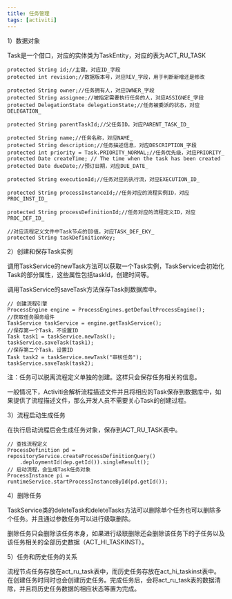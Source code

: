 ```yaml
---
title: 任务管理
tags: [activiti]
---
```


1）数据对象

Task是一个借口，对应的实体类为TaskEntity，对应的表为ACT_RU_TASK

```
protected String id;//主键，对应ID_字段
protected int revision;//数据版本号，对应REV_字段，用于判断新增还是修改

protected String owner;//任务拥有人，对应OWNER_字段
protected String assignee;//被指定需要执行任务的人，对应ASSIGNEE_字段
protected DelegationState delegationState;//任务被委派的状态，对应DELEGATION_

protected String parentTaskId;//父任务ID，对应PARENT_TASK_ID_

protected String name;//任务名称，对应NAME_
protected String description;//任务描述信息，对应DESCRIPTION_字段
protected int priority = Task.PRIORITY_NORMAL;//任务优先级，对应PRIORITY_
protected Date createTime; // The time when the task has been created
protected Date dueDate;//预订日期，对应DUE_DATE_

protected String executionId;//任务对应的执行流，对应EXECUTION_ID_

protected String processInstanceId;//任务对应的流程实例ID，对应PROC_INST_ID_

protected String processDefinitionId;//任务对应的流程定义ID，对应PROC_DEF_ID_

//对应流程定义文件中Task节点的ID值，对应TASK_DEF_EKY_
protected String taskDefinitionKey;
```

2）创建和保存Task实例

调用TaskService的newTask方法可以获取一个Task实例，TaskService会初始化Task的部分属性，这些属性包括taskId，创建时间等。

调用TaskService的saveTask方法保存Task到数据库中。

```
// 创建流程引擎
ProcessEngine engine = ProcessEngines.getDefaultProcessEngine();
//获取任务服务组件
TaskService taskService = engine.getTaskService();
//保存第一个Task，不设置ID
Task task1 = taskService.newTask();
taskService.saveTask(task1);
//保存第二个Task，设置ID
Task task2 = taskService.newTask("审核任务");
taskService.saveTask(task2);
```

注：任务可以脱离流程定义单独的创建。这样只会保存任务相关的信息。

一般情况下，Activiti会解析流程描述文件并且将相应的Task保存到数据库中，如果提供了流程描述文件，那么开发人员不需要关心Task的创建过程。

3）流程启动生成任务

在执行启动流程后会生成任务对象，保存到ACT_RU_TASK表中。

```
// 查找流程定义
ProcessDefinition pd = repositoryService.createProcessDefinitionQuery()
    .deploymentId(dep.getId()).singleResult();
// 启动流程，会生成Task任务对象
ProcessInstance pi = runtimeService.startProcessInstanceById(pd.getId());
```

4）删除任务

TaskService类的deleteTask和deleteTasks方法可以删除单个任务也可以删除多个任务。并且通过参数任务可以进行级联删除。

删除任务只会删除该任务本身，如果进行级联删除还会删除该任务下的子任务以及该任务相关的全部历史数据（ACT_HI_TASKINST）。

5）任务和历史任务的关系

流程节点任务存放在act_ru_task表中，而历史任务存放在act_hi_taskinst表中。在创建任务时同时也会创建历史任务。完成任务后，会将act_ru_task表的数据清除，并且将历史任务数据的相应状态等置为完成。